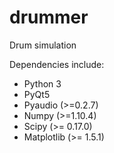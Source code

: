 # drummer
Drum simulation

Dependencies include:
* Python 3
* PyQt5
* Pyaudio (>=0.2.7)
* Numpy (>=1.10.4)
* Scipy (>= 0.17.0)
* Matplotlib (>= 1.5.1)
